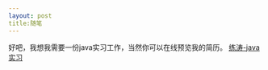 ```yaml
---
layout: post
title:随笔
---
```


好吧，我想我需要一份java实习工作，当然你可以在线预览我的简历。
[练涛-java实习](https://liantao.me/jianli.pdf)
